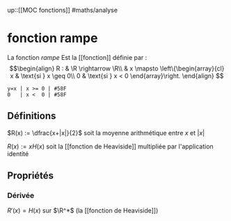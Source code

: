 up::[[MOC fonctions]]
#maths/analyse 
# fonction rampe
La fonction _rampe_ Est la [[fonction]] définie par :
$$\begin{align}
R : & \R \rightarrow \R\\
    & x \mapsto \left\{\begin{array}{cl}
        x & \text{si } x \geq 0\\
        0 & \text{si } x < 0
    \end{array}\right.
\end{align}
$$

```desmos-graph
y=x | x >= 0 | #58F
0   | x <  0 | #58F
```

## Définitions

$R(x) := \dfrac{x+|x|}{2}$ soit la moyenne arithmétique entre $x$ et $|x|$

$R(x):= xH(x)$  soit la [[fonction de Heaviside]] multipliée par l'application identité



## Propriétés

### Dérivée
$R'(x) = H(x)$ sur $\R^*$ (la [[fonction de Heaviside]])

